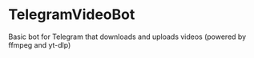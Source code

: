 # TelegramVideoBot
Basic bot for Telegram that downloads and uploads videos (powered by ffmpeg and yt-dlp)
